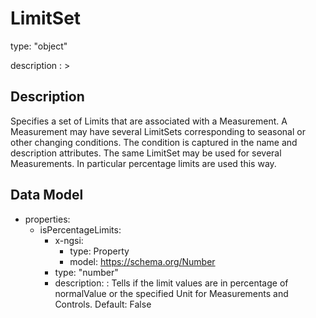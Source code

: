 # LimitSet
type: "object"
description : >
## Description
Specifies a set of Limits that are associated with a Measurement. A Measurement may have several LimitSets corresponding to seasonal or other changing conditions. The condition is captured in the name and description attributes. The same LimitSet may be used for several Measurements. In particular percentage limits are used this way.

## Data Model
  - properties:
    - isPercentageLimits:
      - x-ngsi:
        - type: Property
        - model: https://schema.org/Number
      - type: "number"
      - description: : Tells if the limit values are in percentage of normalValue or the specified Unit for Measurements and Controls. Default: False
